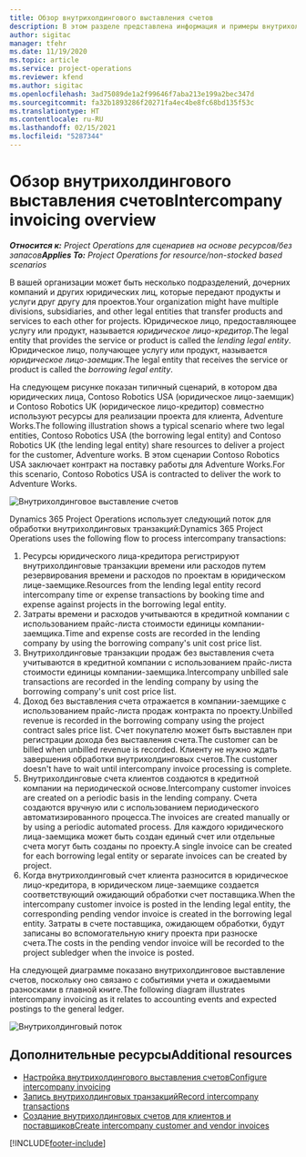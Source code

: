 ```yaml
---
title: Обзор внутрихолдингового выставления счетов
description: В этом разделе представлена информация и примеры внутрихолдингового выставления счетов для проектов.
author: sigitac
manager: tfehr
ms.date: 11/19/2020
ms.topic: article
ms.service: project-operations
ms.reviewer: kfend
ms.author: sigitac
ms.openlocfilehash: 3ad75089de1a2f99646f7aba213e199a2bec347d
ms.sourcegitcommit: fa32b1893286f20271fa4ec4be8fc68bd135f53c
ms.translationtype: HT
ms.contentlocale: ru-RU
ms.lasthandoff: 02/15/2021
ms.locfileid: "5287344"
---
```

# <a name="intercompany-invoicing-overview"></a><span data-ttu-id="685c0-103">Обзор внутрихолдингового выставления счетов</span><span class="sxs-lookup"><span data-stu-id="685c0-103">Intercompany invoicing overview</span></span>

<span data-ttu-id="685c0-104">_**Относится к:** Project Operations для сценариев на основе ресурсов/без запасов_</span><span class="sxs-lookup"><span data-stu-id="685c0-104">_**Applies To:** Project Operations for resource/non-stocked based scenarios_</span></span>

<span data-ttu-id="685c0-105">В вашей организации может быть несколько подразделений, дочерних компаний и других юридических лиц, которые передают продукты и услуги друг другу для проектов.</span><span class="sxs-lookup"><span data-stu-id="685c0-105">Your organization might have multiple divisions, subsidiaries, and other legal entities that transfer products and services to each other for projects.</span></span> <span data-ttu-id="685c0-106">Юридическое лицо, предоставляющее услугу или продукт, называется *юридическое лицо-кредитор*.</span><span class="sxs-lookup"><span data-stu-id="685c0-106">The legal entity that provides the service or product is called the *lending legal entity*.</span></span> <span data-ttu-id="685c0-107">Юридическое лицо, получающее услугу или продукт, называется *юридическое лицо-заемщик*.</span><span class="sxs-lookup"><span data-stu-id="685c0-107">The legal entity that receives the service or product is called the *borrowing legal entity*.</span></span>

<span data-ttu-id="685c0-108">На следующем рисунке показан типичный сценарий, в котором два юридических лица, Contoso Robotics USA (юридическое лицо-заемщик) и Contoso Robotics UK (юридическое лицо-кредитор) совместно используют ресурсы для реализации проекта для клиента, Adventure Works.</span><span class="sxs-lookup"><span data-stu-id="685c0-108">The following illustration shows a typical scenario where two legal entities, Contoso Robotics USA (the borrowing legal entity) and Contoso Robotics UK (the lending legal entity) share resources to deliver a project for the customer, Adventure works.</span></span> <span data-ttu-id="685c0-109">В этом сценарии Contoso Robotics USA заключает контракт на поставку работы для Adventure Works.</span><span class="sxs-lookup"><span data-stu-id="685c0-109">For this scenario, Contoso Robotics USA is contracted to deliver the work to Adventure Works.</span></span>

![Внутрихолдинговое выставление счетов](./media/IntercompanyScenario.png) 

<span data-ttu-id="685c0-111">Dynamics 365 Project Operations использует следующий поток для обработки внутрихолдинговых транзакций:</span><span class="sxs-lookup"><span data-stu-id="685c0-111">Dynamics 365 Project Operations uses the following flow to process intercompany transactions:</span></span>

1. <span data-ttu-id="685c0-112">Ресурсы юридического лица-кредитора регистрируют внутрихолдинговые транзакции времени или расходов путем резервирования времени и расходов по проектам в юридическом лице-заемщике.</span><span class="sxs-lookup"><span data-stu-id="685c0-112">Resources from the lending legal entity record intercompany time or expense transactions by booking time and expense against projects in the borrowing legal entity.</span></span>
2. <span data-ttu-id="685c0-113">Затраты времени и расходов учитываются в кредитной компании с использованием прайс-листа стоимости единицы компании-заемщика.</span><span class="sxs-lookup"><span data-stu-id="685c0-113">Time and expense costs are recorded in the lending company by using the borrowing company's unit cost price list.</span></span>
3. <span data-ttu-id="685c0-114">Внутрихолдинговые транзакции продаж без выставления счета учитываются в кредитной компании с использованием прайс-листа стоимости единицы компании-заемщика.</span><span class="sxs-lookup"><span data-stu-id="685c0-114">Intercompany unbilled sale transactions are recorded in the lending company by using the borrowing company's unit cost price list.</span></span>
4. <span data-ttu-id="685c0-115">Доход без выставления счета отражается в компании-заемщике с использованием прайс-листа продаж контракта по проекту.</span><span class="sxs-lookup"><span data-stu-id="685c0-115">Unbilled revenue is recorded in the borrowing company using the project contract sales price list.</span></span> <span data-ttu-id="685c0-116">Счет покупателю может быть выставлен при регистрации дохода без выставления счета.</span><span class="sxs-lookup"><span data-stu-id="685c0-116">The customer can be billed when unbilled revenue is recorded.</span></span> <span data-ttu-id="685c0-117">Клиенту не нужно ждать завершения обработки внутрихолдинговых счетов.</span><span class="sxs-lookup"><span data-stu-id="685c0-117">The customer doesn't have to wait until intercompany invoice processing is complete.</span></span>
5. <span data-ttu-id="685c0-118">Внутрихолдинговые счета клиентов создаются в кредитной компании на периодической основе.</span><span class="sxs-lookup"><span data-stu-id="685c0-118">Intercompany customer invoices are created on a periodic basis in the lending company.</span></span> <span data-ttu-id="685c0-119">Счета создаются вручную или с использованием периодического автоматизированного процесса.</span><span class="sxs-lookup"><span data-stu-id="685c0-119">The invoices are created manually or by using a periodic automated process.</span></span> <span data-ttu-id="685c0-120">Для каждого юридического лица-заемщика может быть создан единый счет или отдельные счета могут быть созданы по проекту.</span><span class="sxs-lookup"><span data-stu-id="685c0-120">A single invoice can be created for each borrowing legal entity or separate invoices can be created by project.</span></span>
6. <span data-ttu-id="685c0-121">Когда внутрихолдинговый счет клиента разносится в юридическое лицо-кредитора, в юридическом лице-заемщике создается соответствующий ожидающий обработки счет поставщика.</span><span class="sxs-lookup"><span data-stu-id="685c0-121">When the intercompany customer invoice is posted in the lending legal entity, the corresponding pending vendor invoice is created in the borrowing legal entity.</span></span> <span data-ttu-id="685c0-122">Затраты в счете поставщика, ожидающем обработки, будут записаны во вспомогательную книгу проекта при разноске счета.</span><span class="sxs-lookup"><span data-stu-id="685c0-122">The costs in the pending vendor invoice will be recorded to the project subledger when the invoice is posted.</span></span>

<span data-ttu-id="685c0-123">На следующей диаграмме показано внутрихолдинговое выставление счетов, поскольку оно связано с событиями учета и ожидаемыми разносками в главной книге.</span><span class="sxs-lookup"><span data-stu-id="685c0-123">The following diagram illustrates intercompany invoicing as it relates to accounting events and expected postings to the general ledger.</span></span>

![Внутрихолдинговый поток](./media/IntercompanyFlow.png)

## <a name="additional-resources"></a><span data-ttu-id="685c0-125">Дополнительные ресурсы</span><span class="sxs-lookup"><span data-stu-id="685c0-125">Additional resources</span></span>

- [<span data-ttu-id="685c0-126">Настройка внутрихолдингового выставления счетов</span><span class="sxs-lookup"><span data-stu-id="685c0-126">Configure intercompany invoicing</span></span>](configure-intercompany-invoicing.md)
- [<span data-ttu-id="685c0-127">Запись внутрихолдинговых транзакций</span><span class="sxs-lookup"><span data-stu-id="685c0-127">Record intercompany transactions</span></span>](create-intercompany-transactions.md)
- [<span data-ttu-id="685c0-128">Создание внутрихолдинговых счетов для клиентов и поставщиков</span><span class="sxs-lookup"><span data-stu-id="685c0-128">Create intercompany customer and vendor invoices</span></span>](create-intercompany-customer-vendor-invoices.md)


[!INCLUDE[footer-include](../includes/footer-banner.md)]